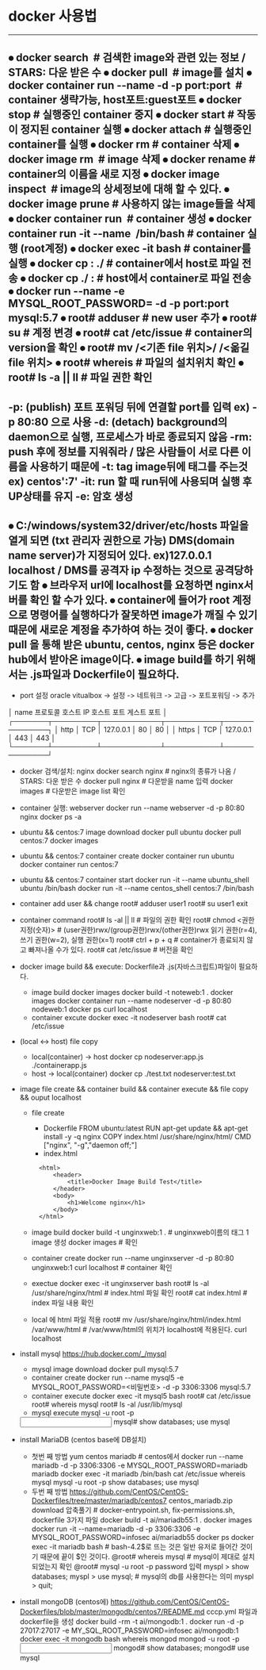 # docker 사용법

----------------------------------------------------------------------
⦁ docker search <image name> # 검색한 image와 관련 있는 정보 / STARS: 다운 받은 수
⦁ docker pull <image name> # image를 설치
⦁ docker container run --name <container name> -d -p port:port <image name> # container 생략가능, host포트:guest포트
⦁ docker stop <container name> # 실행중인 container 중지
⦁ docker start <container name> # 작동이 정지된 container 실행
⦁ docker attach <container name> # 실행중인 container를 실행
⦁ docker rm <container name> # container 삭제
⦁ docker image rm <image name> # image 삭제
⦁ docker rename <container name> <new container name> # container의 이름을 새로 지정
⦁ docker image inspect <image name> # image의 상세정보에 대해 할 수 있다.
⦁ docker image prune # 사용하지 않는 image들을 삭제
⦁ docker container run <image name> # container 생성
⦁ docker container run -it --name <container name> <image name> /bin/bash # container 실행 (root계정)
⦁ docker exec -it <container name> bash # container를 실행
⦁ docker cp <container name>:<js file name.js> ./<js file name.js> # container에서 host로 파일 전송
⦁ docker cp ./<text file name> <container name>:<text file name.txt> # host에서 container로 파일 전송
⦁ docker run --name <container name> -e MYSQL_ROOT_PASSWORD=<password> -d -p port:port mysql:5.7
⦁ root# adduser <username> # new user 추가
⦁ root# su <username> # 계정 변경
⦁ root# cat /etc/issue # container의 version을 확인
⦁ root# mv /<기존 file 위치>/<file name> /<옮길 file 위치>
⦁ root# whereis <file> # 파일의 설치위치 확인
⦁ root# ls -a || ll # 파일 권한 확인
----------------------------------------------------------------------
-p: (publish) 포트 포워딩 뒤에 연결할 port를 입력 ex) -p 80:80 으로 사용
-d: (detach) background의 daemon으로 실행, 프로세스가 바로 종료되지 않음 
-rm: push 후에 정보를 지워줘라 / 많은 사람들이 서로 다른 이름을 사용하기 때문에 
-t: tag image뒤에 태그를 주는것 ex) centos':7'
-it: run 할 때 run뒤에 사용되며 실행 후 UP상태를 유지
-e: 암호 생성
----------------------------------------------------------------------
⦁ C:/windows/system32/driver/etc/hosts 파일을 열게 되면 (txt 관리자 권한으로 가능) DMS(domain name server)가 지정되어 있다. ex)127.0.0.1 localhost / DMS를 공격자 ip 수정하는 것으로 공격당하기도 함
⦁ 브라우저 url에 localhost를 요청하면 nginx서버를 확인 할 수가 있다.
⦁ container에 들어가 root 계정으로 명령어를 실행하다가 잘못하면 image가 깨질 수 있기 때문에 새로운 계정을 추가하여 하는 것이 좋다.
⦁ docker pull 을 통해 받은 ubuntu, centos, nginx 등은 docker hub에서 받아온 image이다.
⦁ image build를 하기 위해서는 .js파일과 Dockerfile이 필요하다.
----------------------------------------------------------------------
* port 설정
oracle vitualbox -> 설정 -> 네트워크 -> 고급 -> 포트포워딩 -> 추가

│ name    프로토콜   호스트 IP    호스트 포트   게스트 포트  │ 
┌───────┬─────────┬────────────┬───────────┬──────────────┐ 
│ http  │   TCP   │ 127.0.0.1  │    80     │     80       │ 
│ https │   TCP   │ 127.0.0.1  │    443    │     443      │
└───────┴─────────┴────────────┴───────────┴──────────────┘

* docker 검색/설치: nginx
docker search nginx # nginx의 종류가 나옴 / STARS: 다운 받은 수
docker pull nginx # 다운받을 name 입력
docker images # 다운받은 image list 확인

* container 실행: webserver
docker run --name webserver -d -p 80:80 nginx
docker ps -a

* ubuntu && centos:7 image download
docker pull ubuntu
docker pull centos:7
docker images

* ubuntu && centos:7 container create
docker container run ubuntu
docker container run centos:7

* ubuntu && centos:7 container start
docker run -it --name ubuntu_shell ubuntu /bin/bash
docker run -it --name centos_shell centos:7 /bin/bash

* container add user && change
root# adduser user1
root# su user1
exit

* container command
root# ls -al || ll # 파일의 권한 확인
root# chmod <권한지정(숫자)> # (user권한)rwx/(group권한)rwx/(other권한)rwx 읽기 권한(r=4), 쓰기 권한(w=2), 실행 권한(x=1)
root# ctrl + p + q # container가 종료되지 않고 빠져나올 수가 있다.
root# cat /etc/issue # 버전을 확인

* docker image build && execute: Dockerfile과 .js(자바스크립트)파일이 필요하다.
    * image build
    docker images
    docker build -t noteweb:1 .
    docker images
    docker container run --name nodeserver -d -p 80:80 nodeweb:1
    docker ps
    curl localhost
    * container excute
    docker exec -it nodeserver bash
    root# cat /etc/issue

* (local <-> host) file copy
    * local(container) -> host
    docker cp nodeserver:app.js ./containerapp.js
    * host -> local(container)
    docker cp ./test.txt nodeserver:test.txt

* image file create && container build && container execute && file copy && ouput localhost
    * file create
        * Dockerfile
        FROM ubuntu:latest
        RUN apt-get update && apt-get install -y -q nginx
        COPY index.html /usr/share/nginx/html/
        CMD ["nginx", "-g","daemon off;"]
        * index.html
        <!DOCTYPE html>
            <html>
                <header>
                    <title>Docker Image Build Test</title>
                </header>
                <body>
                    <h1>Welcome nginx</h1>
                </body>
            </html>

    * image build
    docker build -t unginxweb:1 . # unginxweb이름의 태그 1 image 생성
    docker images # 확인
    
    * container create
    docker run --name unginxserver -d -p 80:80 unginxweb:1
    curl localhost # container 확인

    * exectue
    docker exec -it unginxserver bash
    root# ls -al /usr/share/nginx/html # index.html 파일 확인
    root# cat index.html # index 파일 내용 확인
    
    * local 에 html 파일 적용
    root# mv /usr/share/nginx/html/index.html /var/www/html # /var/www/html의 위치가 localhost에 적용된다.
    curl localhost

* install mysql
    https://hub.docker.com/_/mysql 
    * mysql image download
    docker pull mysql:5.7
    * container create
    docker run --name mysql5 -e MYSQL_ROOT_PASSWORD=<비밀번호> -d -p 3306:3306 mysql:5.7
    * container execute
    docker exec -it mysql5 bash
    root# cat /etc/issue
    root# whereis mysql
    root# ls -al /usr/lib/mysql
    * mysql execute
    mysql -u root -p
    <input password>
    mysql# show databases;
    use mysql

* install MariaDB (centos base에 DB설치)
    * 첫번 째 방법
    yum centos mariadb # centos에서
    docker run --name mariadb -d -p 3306:3306 -e MYSQL_ROOT_PASSWORD=mariadb mariadb
    docker exec -it mariadb /bin/bash
    cat /etc/issue
    whereis mysql
    mysql -u root -p
    show databases;
    use mysql
    * 두번 째 방법
    https://github.com/CentOS/CentOS-Dockerfiles/tree/master/mariadb/centos7
    centos_mariadb.zip download 압축풀기 # docker-entrypoint.sh, fix-permissions.sh, dockerfile 3가지 파일
    docker build -t ai/mariadb55:1 .
    docker images
    docker run -it --name=mariadb -d -p 3306:3306 -e MYSQL_ROOT_PASSWORD=infosec ai/mariadb55
    docker ps
    docker exec -it mariadb bash # bash-4.2$로 뜨는 것은 일반 유저로 들어간 것이기 때문에 끝이 $인 것이다.
    @root# whereis mysql # mysql이 제대로 설치되었는지 확인
    @root# mysql -u root -p
    password 입력
    myspl > show databases; 
    myspl > use mysql; # mysql의 db를 사용한다는 의미
    myspl > quit;

* install mongoDB (centos에)
    https://github.com/CentOS/CentOS-Dockerfiles/blob/master/mongodb/centos7/README.md
    cccp.yml 파일과 dockerfile을 생성
    docker build -rm -t ai/mongodb:1 .
    docker run -d -p 27017:27017 -e MY_SQL_ROOT_PASSWORD=infosec ai/mongodb:1
    docker exec -it mongodb bash
    whereis mongod
    mongod -u root -p
    <input password>
    mongod# show databases;
    mongod# use mysql